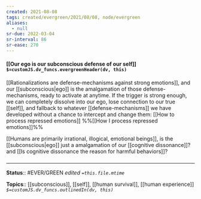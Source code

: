 ```yaml
---
created: 2021-08-08
tags: created/evergreen/2021/08/08, node/evergreen
aliases:
  - null
sr-due: 2022-03-04
sr-interval: 86
sr-ease: 270
---
```


#### [[Our ego is our subconscious defense of our self]] `$=customJS.dv_funcs.evergreenHeader(dv, this)`

[[Rationalizations are defense-mechanisms against strong emotions]], and our [[subconscious|ego]] is the amalgamation of those defense-mechanisms, ready to activate at anytime. If the trigger is strong enough, we can completely dissolve into our ego, lose connection to our true [[self]], and fallback to whatever [[defense-mechanisms]] we have developed without a chance to intercept and change them: [[How to process repressed emotions]]
 %%[[How I process repressed emotions]]%%

[[Humans are primarily irrational, illogical, emotional beings]], is the [[subconscious|ego]] just a amalgamation of our [[cognitive dissonance]]? and [[Is cognitive dissonance the reason for harmful behaviors]]?

### <hr class="footnote"/>

**Status**:: #EVER/GREEN 
*edited `=this.file.mtime`*

**Topics**:: [[subconscious]], [[self]], [[human survival]], [[human experience]]
*`$=customJS.dv_funcs.outlinedIn(dv, this)`*

